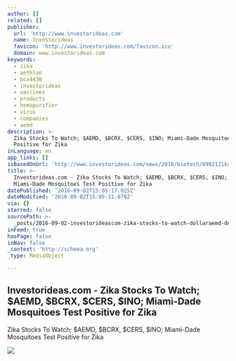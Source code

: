 ```yaml
---
author: []
related: []
publisher:
  url: 'http://www.investorideas.com'
  name: Investorideas
  favicon: 'http://www.investorideas.com/favicon.ico'
  domain: www.investorideas.com
keywords:
  - zika
  - aethlon
  - bcx4430
  - investorideas
  - vaccines
  - products
  - hemopurifier
  - virus
  - companies
  - aemd
description: >-
  Zika Stocks To Watch; $AEMD, $BCRX, $CERS, $INO; Miami-Dade Mosquitoes Test
  Positive for Zika
inLanguage: en
app_links: []
isBasedOnUrl: 'http://www.investorideas.com/news/2016/biotech/09021Zika.asp'
title: >-
  Investorideas.com - Zika Stocks To Watch; $AEMD, $BCRX, $CERS, $INO;
  Miami-Dade Mosquitoes Test Positive for Zika
datePublished: '2016-09-02T15:05:17.025Z'
dateModified: '2016-09-02T15:05:11.078Z'
via: {}
starred: false
sourcePath: >-
  _posts/2016-09-02-investorideascom-zika-stocks-to-watch-dollaraemd-dollarbcrx-dollarcer.md
inFeed: true
hasPage: false
inNav: false
_context: 'http://schema.org'
_type: MediaObject

---
```

<article style=""><h1>Investorideas.com - Zika Stocks To Watch; $AEMD, $BCRX, $CERS, $INO; Miami-Dade Mosquitoes Test Positive for Zika</h1><p>Zika Stocks To Watch; $AEMD, $BCRX, $CERS, $INO; Miami-Dade Mosquitoes Test Positive for Zika</p><img src="http://www.investorideas.com/images/Banners/join-investorideas.gif" /></article>